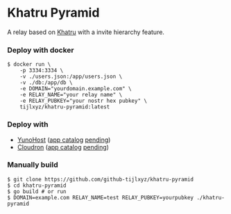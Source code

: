# Khatru Pyramid

A relay based on [Khatru](https://github.com/fiatjaf/khatru) with a invite hierarchy feature.

### Deploy with docker

```
$ docker run \
    -p 3334:3334 \
    -v ./users.json:/app/users.json \
    -v ./db:/app/db \
    -e DOMAIN="yourdomain.example.com" \
    -e RELAY_NAME="your relay name" \
    -e RELAY_PUBKEY="your nostr hex pubkey" \
    tijlxyz/khatru-pyramid:latest
```

### Deploy with

 - [YunoHost](https://github.com/YunoHost-Apps/khatru-pyramid_ynh) ([app catalog](https://apps.yunohost.org/catalog) [pending](https://github.com/YunoHost/apps/pull/2077))
 - [Cloudron](https://github.com/github-tijlxyz/khatru-pyramid_cloudron) ([app catalog](https://www.cloudron.io/store/index.html) [pending](https://forum.cloudron.io/topic/11146/khatru-pyramid-a-nostr-relay))

### Manually build

```
$ git clone https://github.com/github-tijlxyz/khatru-pyramid 
$ cd khatru-pyramid
$ go build # or run
$ DOMAIN=example.com RELAY_NAME=test RELAY_PUBKEY=yourpubkey ./khatru-pyramid
```

